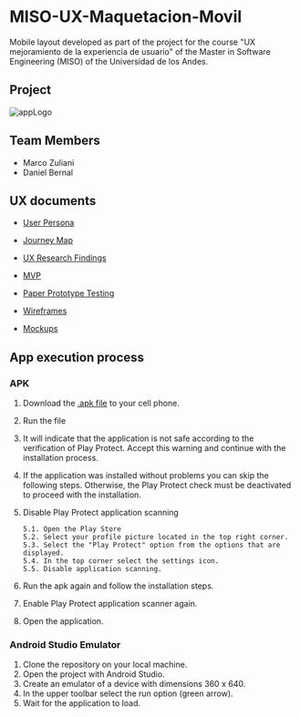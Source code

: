 # MISO-UX-Maquetacion-Movil
Mobile layout developed as part of the project for the course "UX mejoramiento de la experiencia de usuario" of the Master in Software Engineering (MISO) of the Universidad de los Andes.

## Project

![appLogo](https://github.com/poloivaz/MISO-UX-Maquetacion-Web/assets/78174427/3b4097c5-3b05-4d58-89df-b84a0682d141)

## Team Members

- Marco Zuliani
- Daniel Bernal

## UX documents

- [User Persona](https://drive.google.com/file/d/1XL0c3xiWW6zFxjsBTZjgRNm-UqACKoE5/view?usp=sharing)

- [Journey Map](https://drive.google.com/file/d/1b9rHXNwu72LfCFByAU9GsZZbhCRsiVEe/view?usp=sharing)

- [UX Research Findings](https://drive.google.com/file/d/1OgFGGYk2l0FwFBPD_9wNbRhNCTv-2QMT/view?usp=sharing)
  
- [MVP](https://drive.google.com/file/d/1IeB0Y7SFtSIttt5tYpJNmZNU5k59pGtY/view?usp=sharing)

- [Paper Prototype Testing](https://youtu.be/TqFEu0VZ8TM)

- [Wireframes](https://www.figma.com/file/dl3rIzaKmIqU0XchHaXnRB/Wireframes-Movil?type=design&node-id=0%3A1&mode=design&t=jul9Nf53NvoAzHM4-1)

- [Mockups](https://www.figma.com/file/lak17rafM3mcV7NeVQrJWm/Mockup-Movil?type=design&node-id=0%3A1&mode=design&t=wYw8p5JLZBPJKbkw-1)

## App execution process

### APK

1. Download the [.apk file](https://drive.google.com/file/d/15_HmmPAyMkGoG-hq7qHsuX4r1iJ2bHIN/view?usp=sharing) to your cell phone. 
2. Run the file
3. It will indicate that the application is not safe according to the verification of Play Protect. Accept this warning and continue with the installation process.
4. If the application was installed without problems you can skip the following steps. Otherwise, the Play Protect check must be deactivated to proceed with the installation.
5. Disable Play Protect application scanning
   
       5.1. Open the Play Store
       5.2. Select your profile picture located in the top right corner.
       5.3. Select the "Play Protect" option from the options that are displayed.
       5.4. In the top corner select the settings icon.
       5.5. Disable application scanning.
7. Run the apk again and follow the installation steps.
8. Enable Play Protect application scanner again.
9. Open the application.

### Android Studio Emulator

1. Clone the repository on your local machine.
2. Open the project with Android Studio.
3. Create an emulator of a device with dimensions 360 x 640.
4. In the upper toolbar select the run option (green arrow).
5. Wait for the application to load.
